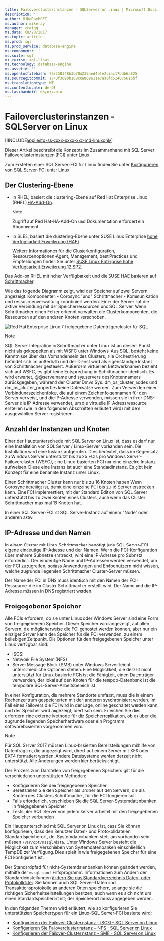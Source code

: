 ```yaml
---
title: Failoverclusterinstanzen - SQLServer on Linux | Microsoft Docs
description: ''
author: MikeRayMSFT
ms.author: mikeray
manager: craigg
ms.date: 08/28/2017
ms.topic: article
ms.prod: sql
ms.prod_service: database-engine
ms.component: ''
ms.suite: sql
ms.custom: sql-linux
ms.technology: database-engine
ms.assetid: ''
ms.openlocfilehash: 76e258348b3b70d235aed4efe2c5ac17bdb6a825
ms.sourcegitcommit: 1740f3090b168c0e809611a7aa6fd514075616bf
ms.translationtype: MT
ms.contentlocale: de-DE
ms.lasthandoff: 05/03/2018
---
```

# <a name="failover-cluster-instances---sql-server-on-linux"></a>Failoverclusterinstanzen - SQLServer on Linux

[!INCLUDE[appliesto-ss-xxxx-xxxx-xxx-md-linuxonly](../includes/appliesto-ss-xxxx-xxxx-xxx-md-linuxonly.md)]

Dieser Artikel beschreibt die Konzepte im Zusammenhang mit SQL Server Failoverclusterinstanzen (FCI) unter Linux. 

Zum Erstellen einer SQL Server-FCI für Linux finden Sie unter [Konfigurieren von SQL Server-FCI unter Linux](sql-server-linux-shared-disk-cluster-configure.md)

## <a name="the-clustering-layer"></a>Der Clustering-Ebene

* In RHEL, basiert die clustering-Ebene auf Red Hat Enterprise Linux (RHEL) [HA-Add-On](https://access.redhat.com/documentation/en-US/Red_Hat_Enterprise_Linux/6/pdf/High_Availability_Add-On_Overview/Red_Hat_Enterprise_Linux-6-High_Availability_Add-On_Overview-en-US.pdf). 

    > [!NOTE] 
    > Zugriff auf Red Hat-HA-Add-On und Dokumentation erfordert ein Abonnement. 

* In SLES, basiert die clustering-Ebene unter SUSE Linux Enterprise [hohe Verfügbarkeit Erweiterung (HAE)](https://www.suse.com/products/highavailability).

    Weitere Informationen für die Clusterkonfiguration, Ressourcenoptionen-Agent, Management, best Practices und Empfehlungen finden Sie unter [SUSE Linux Enterprise hohe Verfügbarkeit Erweiterung 12 SP2](https://www.suse.com/documentation/sle-ha-12/index.html).

Das Add-on RHEL mit hoher Verfügbarkeit und die SUSE HAE basieren auf [Schrittmacher](http://clusterlabs.org/).

Wie das folgende Diagramm zeigt, wird der Speicher auf zwei Servern angezeigt. Komponenten - Corosync "und" Schrittmacher - Kommunikation und ressourcenverwaltung koordiniert werden. Einer der Server hat die aktive Verbindung mit der Speicherressourcen und SQL Server. Wenn Schrittmacher einen Fehler erkennt verwalten die Clusterkomponenten, die Ressourcen auf den anderen Knoten verschoben.  

![Red Hat Enterprise Linux 7 freigegebene Datenträgercluster für SQL](./media/sql-server-linux-shared-disk-cluster-red-hat-7-configure/LinuxCluster.png) 


> [!NOTE]
> SQL Server Integration in Schrittmacher unter Linux ist an diesem Punkt nicht als gekoppelten als mit WSFC unter Windows. Aus SQL, besteht keine Kenntnisse über das Vorhandensein des Clusters, alle Orchestrierung befindet sich im außerhalb und der Dienst wird als eigenständige Instanz von Schrittmacher gesteuert. Außerdem virtuellen Netzwerknamen bezieht sich auf WSFC, es gibt keine Entsprechung in Schrittmacher identisch. Es wird erwartet, @@servername und sys.servers des Knotennamens zurückgegeben, während der Cluster Dmvs Sys. dm_os_cluster_nodes und dm_os_cluster_properties keine Datensätze werden. Zum Verwenden einer Verbindungszeichenfolge, die auf einem Zeichenfolgennamen für den Server verweist, und die IP-Adresse verwenden, müssen sie in ihrer DNS-Server die IP-Adresse verwendet, um die virtuelle IP-Adressressource erstellen (wie in den folgenden Abschnitten erläutert wird) mit dem ausgewählten Server registrieren.

## <a name="number-of-instances-and-nodes"></a>Anzahl der Instanzen und Knoten

Einer der Hauptunterschiede mit SQL Server on Linux ist, dass es darf nur eine Installation von SQL Server / Linux-Server vorhanden sein. Die Installation wird eine Instanz aufgerufen. Dies bedeutet, dass im Gegensatz zu Windows Server unterstützt bis zu 25 FCIs pro Windows Server-Failovercluster (WSFC), eine Linux-basierten FCI nur eine einzelne Instanz aufweisen. Diese eine Instanz ist auch eine Standardinstanz. Es gibt kein Konzept für eine benannte Instanz unter Linux. 

Einen Schrittmacher Cluster kann nur bis zu 16 Knoten haben Wenn Corosync beteiligt ist, damit eine einzelne FCI bis zu 16 Server erstrecken kann. Eine FCI implementiert, mit der Standard Edition von SQL Server unterstützt bis zu zwei Knoten eines Clusters, auch wenn das Cluster Schrittmacher maximal 16 Knoten hat.

In einer SQL Server-FCI ist SQL Server-Instanz auf einem "Node" oder anderen aktiv.

## <a name="ip-address-and-name"></a>IP-Adresse und den Namen
In einem Cluster mit Linux Schrittmacher benötigt jede SQL Server-FCI eigene eindeutige IP-Adresse und den Namen. Wenn die FCI-Konfiguration über mehrere Subnetze erstreckt, wird eine IP-Adresse pro Subnetz erforderlich. Der eindeutige Name und IP-Adressen werden verwendet, um der FCI zuzugreifen, sodass Anwendungen und Endbenutzern nicht wissen, welche zugrunde liegenden Schrittmacher Cluster-Server müssen.

Der Name der FCI in DNS muss identisch mit den Namen der FCI-Ressource, die im Cluster Schrittmacher erstellt wird.
Der Name und die IP-Adresse müssen in DNS registriert werden.

## <a name="shared-storage"></a>Freigegebener Speicher
Alle FCIs erfordern, ob sie unter Linux oder Windows Server sind eine Form von freigegebenem Speicher. Dieser Speicher wird angezeigt, auf allen Servern, die möglicherweise die FCI gehostet werden können, aber nur ein einziger Server kann den Speicher für die FCI verwenden, zu einem beliebigen Zeitpunkt. Die Optionen für den freigegebenen Speicher unter Linux verfügbar sind:

- iSCSI
- Network File System (NFS)
- Server Message Block (SMB) unter Windows Server leicht unterschiedliche Optionen stehen. Eine Möglichkeit, die derzeit nicht unterstützt für Linux-basierte FCIs ist die Fähigkeit, einen Datenträger verwenden, der lokal auf den Knoten für die tempdb-Datenbank ist die temporäre SQL-Server-Arbeitsbereich ist.

In einer Konfiguration, die mehrere Standorte umfasst, muss die in einem Rechenzentrum gespeicherten mit den anderen synchronisiert werden. Im Fall eines Failovers die FCI wird in der Lage, online geschaltet werden kann, und der Speicher wird angezeigt, identisch sein. Erreichen Sie dies erfordern eine externe Methode für die Speicherreplikation, ob es über die zugrunde liegenden Speicherhardware oder ein Programm softwarebasierten vorgenommen wird. 

>[!NOTE]
>Für SQL Server 2017 müssen Linux-basierten Bereitstellungen mithilfe von Datenträgern, die angezeigt wird, direkt auf einem Server mit XFS oder EXT4 formatiert werden. Andere Dateisysteme werden derzeit nicht unterstützt. Alle Änderungen werden hier berücksichtigt.

Der Prozess zum Darstellen von freigegebenen Speichers gilt für die verschiedenen unterstützten Methoden:

- Konfigurieren Sie den freigegebenen Speicher
- Bereitstellen Sie den Speicher als Ordner auf den Servern, die als Knoten des Clusters Schrittmacher, für die FCI fungieren soll
- Falls erforderlich, verschieben Sie die SQL Server-Systemdatenbanken in freigegebenen Speicher
- Tests, der SQL Server von jedem Server arbeitet mit den freigegebenen Speicher verbunden

Ein Hauptunterschied mit SQL Server on Linux ist, dass Sie können konfigurieren, dass den Benutzer Daten- und Protokolldateien Standardspeicherort, der Systemdatenbanken stets am vorhanden sein müssen `/var/opt/mssql/data`. Unter Windows Server besteht die Möglichkeit zum Verschieben von Systemdatenbanken einschließlich TempDB zur Verfügung. Dies spielt in wie freigegebenen Speicher für eine FCI konfiguriert ist.

Der Standardpfad für nicht-Systemdatenbanken können geändert werden, mithilfe der `mssql-conf` Hilfsprogramm. Informationen zum Ändern der Standardeinstellungen [ändern Sie das Standardverzeichnis Daten- oder Protokolldatei](sql-server-linux-configure-mssql-conf.md#datadir). Sie können auch SQL Server-Daten und Transaktionsprotokolle an anderen Orten speichern, solange sie die richtigen Sicherheitseinstellungen besitzen, auch wenn es sich nicht um einen Standardspeicherort ist; der Speicherort muss angegeben werden.

In den folgenden Themen wird erläutert, wie so konfigurieren Sie unterstützten Speichertypen für ein Linux-SQL Server-FCI basierte wird:

- [Konfigurieren der Failover-Clusterinstanz - iSCSI - SQL Server on Linux](sql-server-linux-shared-disk-cluster-configure-iscsi.md)
- [Konfigurieren Sie Failoverclusterinstanz – NFS - SQL Server on Linux](sql-server-linux-shared-disk-cluster-configure-nfs.md)
- [Konfigurieren der Failover-Clusterinstanz - SMB - SQL Server on Linux](sql-server-linux-shared-disk-cluster-configure-smb.md)
